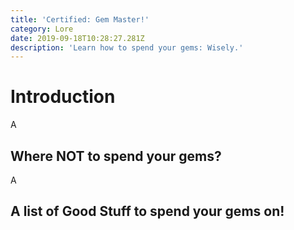 ```yaml
---
title: 'Certified: Gem Master!'
category: Lore
date: 2019-09-18T10:28:27.281Z
description: 'Learn how to spend your gems: Wisely.'
---
```

# Introduction

A

## Where NOT to spend your gems?

A

## A list of Good Stuff to spend your gems on!
